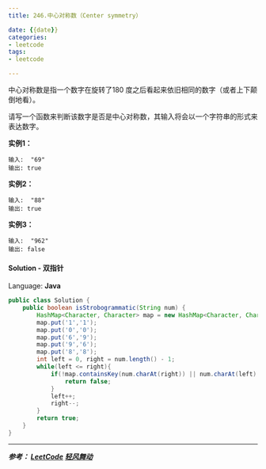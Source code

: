 ```yaml
---
title: 246.中心对称数（Center symmetry）

date: {{date}}
categories:
- leetcode
tags:
- leetcode

---
```


中心对称数是指一个数字在旋转了180 度之后看起来依旧相同的数字（或者上下颠倒地看）。

请写一个函数来判断该数字是否是中心对称数，其输入将会以一个字符串的形式来表达数字。

**实例1：**
```
输入:  "69"
输出: true
```

**实例2：**
```
输入:  "88"
输出: true
```

**实例3：**
```
输入:  "962"
输出: false
```


#### Solution - 双指针

Language: **Java**

```java
public class Solution {
    public boolean isStrobogrammatic(String num) {
        HashMap<Character, Character> map = new HashMap<Character, Character>();
        map.put('1','1');
        map.put('0','0');
        map.put('6','9');
        map.put('9','6');
        map.put('8','8');
        int left = 0, right = num.length() - 1;
        while(left <= right){
            if(!map.containsKey(num.charAt(right)) || num.charAt(left) != map.get(num.charAt(right))){
                return false;
            }
            left++;
            right--;
        }
        return true;
    }
}
```


---
***参考：
[LeetCode](https://leetcode-cn.com/problems/strobogrammatic-number/)
[轻风舞动](https://www.cnblogs.com/lightwindy/p/8491309.html)***
